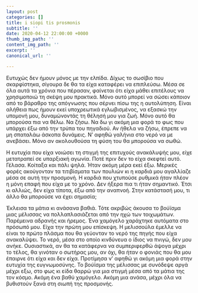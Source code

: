 ```yaml
---
layout: post
categories: []
title: i siopi tis prosmonis
subtitle: ''
date: 2020-04-12 22:00:00 +0000
thumb_img_path: ''
content_img_path: ''
excerpt: ''
canonical_url: ''

---
```

Ευτυχώς δεν ήμουν μόνος με την ελπίδα. Δίχως το σωσίβιο που σκαρφίστηκα, σίγουρα δε θα τα είχα καταφέρει να επιπλεύσω. Μέσα σε όλα αυτά τα χρόνια που πέρασαν, φαίνεται ότι είχα μάθει επιτέλους να χρησιμοποιώ τη σκέψη μου πρακτικά. Μόνο αυτό μπορεί να σώσει κάποιον από το βάραθρο της απόγνωσης που σέρνει πίσω της η αυτολύπηση. Είναι αλήθεια πως ήμουν εκεί υποχρεωτικά εγλωβισμένος, να εξασκώ την υπομονή μου, δυναμώνοντάς τη θέλησή μου για ζωή. Μόνο αυτό θα μπορούσα πια να θέλω. Να ζήσω. Να δω γι ακόμη μια φορά το φως που υπάρχει έξω από την τρύπα του πηγαδιού. Αν ήθελα να ζήσω, έπρεπε να μη σπαταλάω άσκοπα δυνάμεις. Ν’ αφηθώ γαλήνια στο νερό να με ανεβάσει. Μόνο αν ακολουθούσα τη φύση του θα μπορούσα να σωθώ.

Η ευτυχία που είχα νοιώσει τη στιγμή της επιτυχούς ανακάλυψής μου, είχε μετατραπεί σε υπαρξιακή αγωνία. Ποτέ πριν δεν το είχα σκεφτεί αυτό. Γέλασα. Κοίταξα και πάλι ψηλά. Ήταν ακόμη μέρα εκεί έξω. Μερικές φορές ακούγονταν τα τιτιβίσματα των πουλιών κι η καρδιά μου αγαλλίαζε μέσα σε αυτή την προσμονή. Η καρδιά που χτυπούσε ρυθμικά ήταν πλέον η μόνη επαφή που είχα με το χρόνο. Δεν ήξερα πια τι ήταν σημαντικό. Έτσι κι αλλιώς, δεν είχα τίποτα, έξω από την αναπνοή. Στην κατάστασή μου, τι άλλο θα μπορούσε να έχει σημασία;

Έκλεισα τα μάτια κι ανάσανα βαθιά. Τότε ακριβώς άκουσα το βούϊσμα μιας μέλισσας να πολλαπλασιάζεται από την ηχώ των τοιχωμάτων. Παρέμεινα αδρανής και ήρεμος. Ένα χαμόγελο χαράχτηκε αυτόματα στο πρόσωπό μου. Είχα την πρώτη μου επίσκεψη. Η μελισσούλα έμελλε να είναι το πρώτο πλάσμα που θα γεύονταν το νερό της πηγής που είχα ανακαλύψει. Το νερό, μέσα στο οποίο κινδύνευα ο ίδιος να πνιγώ, δεν μου ανήκε. Ουσιαστικά, αν θα τα κατάφερνα να συμπεριφερθώ άψογα μέχρι το τέλος, θα γινόταν ο σωτήρας μου, αν όχι, θα ήταν ο φονιάς που θα μου έπαιρνε ότι είχα και δεν είχα. Προτίμησα ν’ αφηθώ γι ακόμη μια φορά στην ευτυχία της ευγνωμοσύνης. Το βούϊσμα της μέλισσας με συνόδεψε αργά μέχρι εξω, στο φως κι είδα θαρρώ για μια στιγμή μέσα από τα μάτια της τον κόσμο. Ακόμη ένα βαθύ χαμόγελο. Ακόμη μια ανάσα, μέχρι όλα να βυθιστούν ξανά στη σιωπή της προσμονής.
